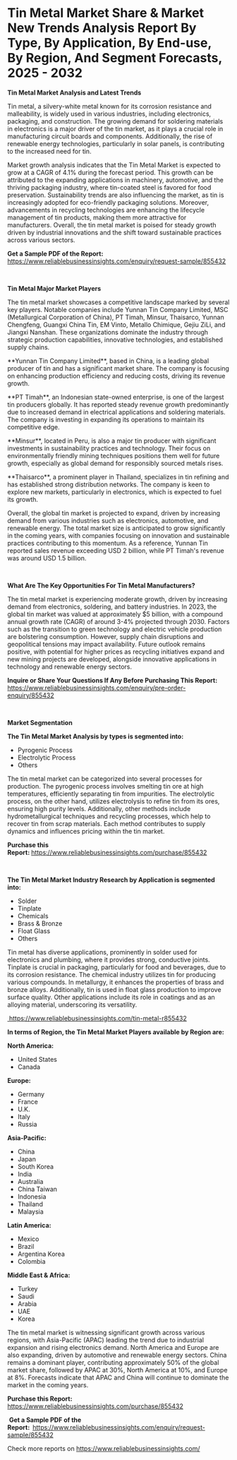 <p><h1>Tin Metal Market Share & Market New Trends Analysis Report By Type, By Application, By End-use, By Region, And Segment Forecasts, 2025 - 2032</h1></p><p><strong>Tin Metal Market Analysis and Latest Trends</strong></p>
<p><p>Tin metal, a silvery-white metal known for its corrosion resistance and malleability, is widely used in various industries, including electronics, packaging, and construction. The growing demand for soldering materials in electronics is a major driver of the tin market, as it plays a crucial role in manufacturing circuit boards and components. Additionally, the rise of renewable energy technologies, particularly in solar panels, is contributing to the increased need for tin.</p><p>Market growth analysis indicates that the Tin Metal Market is expected to grow at a CAGR of 4.1% during the forecast period. This growth can be attributed to the expanding applications in machinery, automotive, and the thriving packaging industry, where tin-coated steel is favored for food preservation. Sustainability trends are also influencing the market, as tin is increasingly adopted for eco-friendly packaging solutions. Moreover, advancements in recycling technologies are enhancing the lifecycle management of tin products, making them more attractive for manufacturers. Overall, the tin metal market is poised for steady growth driven by industrial innovations and the shift toward sustainable practices across various sectors.</p></p>
<p><strong>Get a Sample PDF of the Report:&nbsp;</strong> <a href="https://www.reliablebusinessinsights.com/enquiry/request-sample/855432?utm_campaign=3352&utm_medium=2&utm_source=Github&utm_content=ia&utm_term=01042025&utm_id=tin-metal">https://www.reliablebusinessinsights.com/enquiry/request-sample/855432</a></p>
<p>&nbsp;</p>
<p><strong>Tin Metal Major Market Players</strong></p>
<p><p>The tin metal market showcases a competitive landscape marked by several key players. Notable companies include Yunnan Tin Company Limited, MSC (Metallurgical Corporation of China), PT Timah, Minsur, Thaisarco, Yunnan Chengfeng, Guangxi China Tin, EM Vinto, Metallo Chimique, Gejiu ZiLi, and Jiangxi Nanshan. These organizations dominate the industry through strategic production capabilities, innovative technologies, and established supply chains.</p><p>**Yunnan Tin Company Limited**, based in China, is a leading global producer of tin and has a significant market share. The company is focusing on enhancing production efficiency and reducing costs, driving its revenue growth.</p><p>**PT Timah**, an Indonesian state-owned enterprise, is one of the largest tin producers globally. It has reported steady revenue growth predominantly due to increased demand in electrical applications and soldering materials. The company is investing in expanding its operations to maintain its competitive edge.</p><p>**Minsur**, located in Peru, is also a major tin producer with significant investments in sustainability practices and technology. Their focus on environmentally friendly mining techniques positions them well for future growth, especially as global demand for responsibly sourced metals rises.</p><p>**Thaisarco**, a prominent player in Thailand, specializes in tin refining and has established strong distribution networks. The company is keen to explore new markets, particularly in electronics, which is expected to fuel its growth.</p><p>Overall, the global tin market is projected to expand, driven by increasing demand from various industries such as electronics, automotive, and renewable energy. The total market size is anticipated to grow significantly in the coming years, with companies focusing on innovation and sustainable practices contributing to this momentum. As a reference, Yunnan Tin reported sales revenue exceeding USD 2 billion, while PT Timah's revenue was around USD 1.5 billion.</p></p>
<p>&nbsp;</p>
<p><strong>What Are The Key Opportunities For Tin Metal Manufacturers?</strong></p>
<p><p>The tin metal market is experiencing moderate growth, driven by increasing demand from electronics, soldering, and battery industries. In 2023, the global tin market was valued at approximately $5 billion, with a compound annual growth rate (CAGR) of around 3-4% projected through 2030. Factors such as the transition to green technology and electric vehicle production are bolstering consumption. However, supply chain disruptions and geopolitical tensions may impact availability. Future outlook remains positive, with potential for higher prices as recycling initiatives expand and new mining projects are developed, alongside innovative applications in technology and renewable energy sectors.</p></p>
<p><strong>Inquire or Share Your Questions If Any Before Purchasing This Report:</strong> <a href="https://www.reliablebusinessinsights.com/enquiry/pre-order-enquiry/855432?utm_campaign=3352&utm_medium=2&utm_source=Github&utm_content=ia&utm_term=01042025&utm_id=tin-metal">https://www.reliablebusinessinsights.com/enquiry/pre-order-enquiry/855432</a></p>
<p>&nbsp;</p>
<p><strong>Market Segmentation</strong></p>
<p><strong>The Tin Metal Market Analysis by types is segmented into:</strong></p>
<p><ul><li>Pyrogenic Process</li><li>Electrolytic Process</li><li>Others</li></ul></p>
<p><p>The tin metal market can be categorized into several processes for production. The pyrogenic process involves smelting tin ore at high temperatures, efficiently separating tin from impurities. The electrolytic process, on the other hand, utilizes electrolysis to refine tin from its ores, ensuring high purity levels. Additionally, other methods include hydrometallurgical techniques and recycling processes, which help to recover tin from scrap materials. Each method contributes to supply dynamics and influences pricing within the tin market.</p></p>
<p><strong>Purchase this Report:&nbsp;</strong><a href="https://www.reliablebusinessinsights.com/purchase/855432?utm_campaign=3352&utm_medium=2&utm_source=Github&utm_content=ia&utm_term=01042025&utm_id=tin-metal">https://www.reliablebusinessinsights.com/purchase/855432</a></p>
<p>&nbsp;</p>
<p><strong>The Tin Metal Market Industry Research by Application is segmented into:</strong></p>
<p><ul><li>Solder</li><li>Tinplate</li><li>Chemicals</li><li>Brass & Bronze</li><li>Float Glass</li><li>Others</li></ul></p>
<p><p>Tin metal has diverse applications, prominently in solder used for electronics and plumbing, where it provides strong, conductive joints. Tinplate is crucial in packaging, particularly for food and beverages, due to its corrosion resistance. The chemical industry utilizes tin for producing various compounds. In metallurgy, it enhances the properties of brass and bronze alloys. Additionally, tin is used in float glass production to improve surface quality. Other applications include its role in coatings and as an alloying material, underscoring its versatility.</p></p>
<p><a href="https://www.reliablebusinessinsights.com/tin-metal-r855432?utm_campaign=3352&utm_medium=2&utm_source=Github&utm_content=ia&utm_term=01042025&utm_id=tin-metal">&nbsp;https://www.reliablebusinessinsights.com/tin-metal-r855432</a></p>
<p><strong>In terms of Region, the Tin Metal Market Players available by Region are:</strong></p>
<p>
    <p> <strong> North America: </strong>
        <ul>
            <li>United States</li>
            <li>Canada</li>
        </ul>
        </p> 
    <p> <strong> Europe: </strong>
        <ul>
            <li>Germany</li>
            <li>France</li>
            <li>U.K.</li>
            <li>Italy</li>
            <li>Russia</li>
        </ul>
        </p> 
    <p> <strong> Asia-Pacific: </strong>
        <ul>
            <li>China</li>
            <li>Japan</li>
            <li>South Korea</li>
            <li>India</li>
            <li>Australia</li>
            <li>China Taiwan</li>
            <li>Indonesia</li>
            <li>Thailand</li>
            <li>Malaysia</li>
        </ul>
        </p> 
    <p> <strong> Latin America: </strong>
        <ul>
            <li>Mexico</li>
            <li>Brazil</li>
            <li>Argentina Korea</li>
            <li>Colombia</li>
        </ul>
        </p> 
    <p> <strong> Middle East & Africa: </strong>
        <ul>
            <li>Turkey</li>
            <li>Saudi</li>
            <li>Arabia</li>
            <li>UAE</li>
            <li>Korea</li>
        </ul>
    </p>
    </p>
<p><p>The tin metal market is witnessing significant growth across various regions, with Asia-Pacific (APAC) leading the trend due to industrial expansion and rising electronics demand. North America and Europe are also expanding, driven by automotive and renewable energy sectors. China remains a dominant player, contributing approximately 50% of the global market share, followed by APAC at 30%, North America at 10%, and Europe at 8%. Forecasts indicate that APAC and China will continue to dominate the market in the coming years.</p></p>
<p><strong>Purchase this Report: </strong><a href="https://www.reliablebusinessinsights.com/purchase/855432?utm_campaign=3352&utm_medium=2&utm_source=Github&utm_content=ia&utm_term=01042025&utm_id=tin-metal">https://www.reliablebusinessinsights.com/purchase/855432</a></p>
<p>&nbsp;<strong>Get a Sample PDF of the Report:&nbsp;&nbsp;</strong><a href="https://www.reliablebusinessinsights.com/enquiry/request-sample/855432?utm_campaign=3352&utm_medium=2&utm_source=Github&utm_content=ia&utm_term=01042025&utm_id=tin-metal">https://www.reliablebusinessinsights.com/enquiry/request-sample/855432</a></p>
<p><strong></strong></p>
<p>Check more reports on <a href="https://www.reliablebusinessinsights.com/?utm_campaign=3352&utm_medium=2&utm_source=Github&utm_content=ia&utm_term=01042025&utm_id=tin-metal">https://www.reliablebusinessinsights.com/</a></p>
